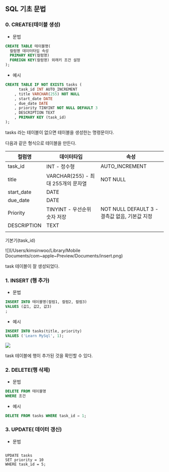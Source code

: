 ## SQL 기초 문법

### 0. CREATE(테이블 생성)

- 문법

```sql
CREATE TABLE 테이블명(
  컬럼명 데이터타입 속성
  PRIMARY KEY(컬럼명)
  FOREIGN KEY(컬럼명) 외래키 조건 설정
);
```



- 예시

```sql
CREATE TABLE IF NOT EXISTS tasks (
	  task_id INT AUTO_INCREMENT
    , title VARCHAR(255) NOT NULL
    , start_date DATE 
    , due_date DATE 
    , priority TINYINT NOT NULL DEFAULT 3 
    , DESCRIPTION TEXT 
    , PRIMARY KEY (task_id)
);
```

tasks 라는 테이블이 없으면 테이블을 생성한는 명령문이다.

다음과 같은 형식으로 테이블을 만든다.

| 컬럼명      | 데이터타입                         | 속성                                          |
| ----------- | ---------------------------------- | --------------------------------------------- |
| task_id     | INT - 정수형                       | AUTO_INCREMENT                                |
| title       | VARCHAR(255) - 최대 255개의 문자열 | NOT NULL                                      |
| start_date  | DATE                               |                                               |
| due_date    | DATE                               |                                               |
| Priority    | TINYINT - 우선순위 숫자 저장       | NOT NULL DEFAULT 3 - 결측값 없음, 기본값 지정 |
| DESCRIPTION | TEXT                               |                                               |
|             |                                    |                                               |

기본기(task_id)



![](/Users/kimsinwoo/Library/Mobile Documents/com~apple~Preview/Documents/insert.png)

task 테이블이 잘 생성되었다.



### 1. INSERT (행 추가)

- 문법

```sql
INSERT INTO 테이블명(컬럼1, 컬럼2, 컬럼3)
VALUES (값1, 값2, 값3)
;
```



- 예시

```sql
INSERT INTO tasks(title, priority)
VALUES ('Learn MySql', 1);
```

![](/Users/kimsinwoo/Downloads/insert2.png)

task 테이블에 행이 추가된 것을 확인할 수 있다.



### 2. DELETE(행 삭제)

- 문법

```sql
DELETE FROM 테이블명
WHERE 조건
```

- 예시

```sql
DELETE FROM tasks WHERE task_id = 1;
```



### 3. UPDATE( 데이터 갱신)

- 문법

```
```



```
UPDATE tasks
SET priority = 10 
WHERE task_id = 5;
```

